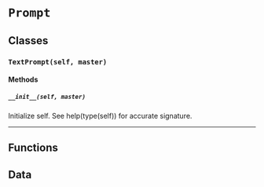 # `Prompt`

## Classes

### `TextPrompt(self, master)`



#### Methods

##### `__init__(self, master)`

Initialize self.  See help(type(self)) for accurate signature.

---

## Functions

## Data

